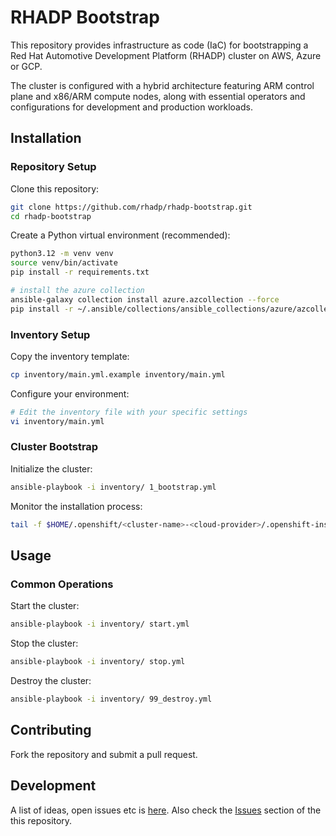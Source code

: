 # RHADP Bootstrap

This repository provides infrastructure as code (IaC) for bootstrapping a Red Hat Automotive Development Platform (RHADP) cluster on AWS, Azure or GCP. 

The cluster is configured with a hybrid architecture featuring ARM control plane and x86/ARM compute nodes, along with essential operators 
and configurations for development and production workloads.


## Installation

### Repository Setup

Clone this repository:
```bash
git clone https://github.com/rhadp/rhadp-bootstrap.git
cd rhadp-bootstrap
```

Create a Python virtual environment (recommended):
```bash
python3.12 -m venv venv
source venv/bin/activate
pip install -r requirements.txt

# install the azure collection
ansible-galaxy collection install azure.azcollection --force
pip install -r ~/.ansible/collections/ansible_collections/azure/azcollection/requirements.txt
```

### Inventory Setup

Copy the inventory template:
```bash
cp inventory/main.yml.example inventory/main.yml
```

Configure your environment:
```bash
# Edit the inventory file with your specific settings
vi inventory/main.yml
```

### Cluster Bootstrap

Initialize the cluster:
```bash
ansible-playbook -i inventory/ 1_bootstrap.yml
```

Monitor the installation process:
```bash
tail -f $HOME/.openshift/<cluster-name>-<cloud-provider>/.openshift-install.log
```

## Usage

### Common Operations

Start the cluster:
```bash
ansible-playbook -i inventory/ start.yml
```

Stop the cluster:
```bash
ansible-playbook -i inventory/ stop.yml
```

Destroy the cluster:
```bash
ansible-playbook -i inventory/ 99_destroy.yml
```

## Contributing

Fork the repository and submit a pull request.

## Development

A list of ideas, open issues etc is [here](docs/to.md). Also check the [Issues](https://github.com/rhadp/rhadp-bootstrap/issues) section of the this repository.
